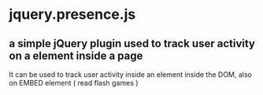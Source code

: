 <h1>jquery.presence.js </h1>

<h2> a simple jQuery plugin used to track user activity on a element inside a page</h2>


<p>It can be used to track user activity inside an element inside the DOM, also on EMBED element ( read flash games ) </p>


 

